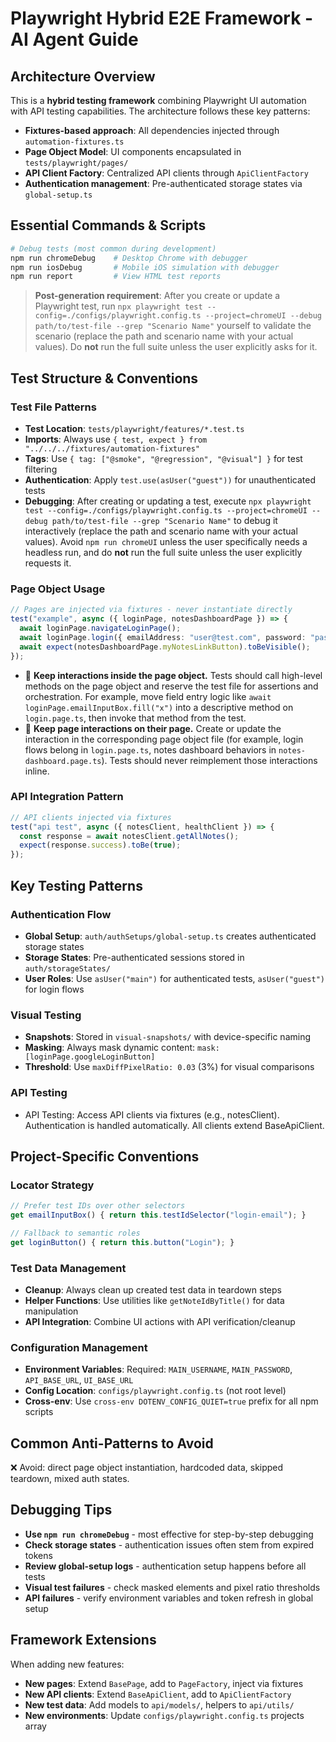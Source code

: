 # Playwright Hybrid E2E Framework - AI Agent Guide

## Architecture Overview

This is a **hybrid testing framework** combining Playwright UI automation with API testing capabilities. The architecture follows these key patterns:

- **Fixtures-based approach**: All dependencies injected through `automation-fixtures.ts`
- **Page Object Model**: UI components encapsulated in `tests/playwright/pages/`
- **API Client Factory**: Centralized API clients through `ApiClientFactory`
- **Authentication management**: Pre-authenticated storage states via `global-setup.ts`

## Essential Commands & Scripts

```bash
# Debug tests (most common during development)
npm run chromeDebug    # Desktop Chrome with debugger
npm run iosDebug       # Mobile iOS simulation with debugger
npm run report         # View HTML test reports
```

> **Post-generation requirement**: After you create or update a Playwright test, run `npx playwright test --config=./configs/playwright.config.ts --project=chromeUI --debug path/to/test-file --grep "Scenario Name"` yourself to validate the scenario (replace the path and scenario name with your actual values). Do **not** run the full suite unless the user explicitly asks for it.

## Test Structure & Conventions

### Test File Patterns

- **Test Location**: `tests/playwright/features/*.test.ts`
- **Imports**: Always use `{ test, expect } from "../../../fixtures/automation-fixtures"`
- **Tags**: Use `{ tag: ["@smoke", "@regression", "@visual"] }` for test filtering
- **Authentication**: Apply `test.use(asUser("guest"))` for unauthenticated tests
- **Debugging**: After creating or updating a test, execute `npx playwright test --config=./configs/playwright.config.ts --project=chromeUI --debug path/to/test-file --grep "Scenario Name"` to debug it interactively (replace the path and scenario name with your actual values). Avoid `npm run chromeUI` unless the user specifically needs a headless run, and do **not** run the full suite unless the user explicitly requests it.

### Page Object Usage

```typescript
// Pages are injected via fixtures - never instantiate directly
test("example", async ({ loginPage, notesDashboardPage }) => {
  await loginPage.navigateLoginPage();
  await loginPage.login({ emailAddress: "user@test.com", password: "pass123" });
  await expect(notesDashboardPage.myNotesLinkButton).toBeVisible();
});
```

- 🧠 **Keep interactions inside the page object.** Tests should call high-level methods on the page object and reserve the test file for assertions and orchestration. For example, move field entry logic like `await loginPage.emailInputBox.fill("x")` into a descriptive method on `login.page.ts`, then invoke that method from the test.
- 🧱 **Keep page interactions on their page.** Create or update the interaction in the corresponding page object file (for example, login flows belong in `login.page.ts`, notes dashboard behaviors in `notes-dashboard.page.ts`). Tests should never reimplement those interactions inline.

### API Integration Pattern

```typescript
// API clients injected via fixtures
test("api test", async ({ notesClient, healthClient }) => {
  const response = await notesClient.getAllNotes();
  expect(response.success).toBe(true);
});
```

## Key Testing Patterns

### Authentication Flow

- **Global Setup**: `auth/authSetups/global-setup.ts` creates authenticated storage states
- **Storage States**: Pre-authenticated sessions stored in `auth/storageStates/`
- **User Roles**: Use `asUser("main")` for authenticated tests, `asUser("guest")` for login flows

### Visual Testing

- **Snapshots**: Stored in `visual-snapshots/` with device-specific naming
- **Masking**: Always mask dynamic content: `mask: [loginPage.googleLoginButton]`
- **Threshold**: Use `maxDiffPixelRatio: 0.03` (3%) for visual comparisons

### API Testing

- API Testing: Access API clients via fixtures (e.g., notesClient). Authentication is handled automatically. All clients extend BaseApiClient.

## Project-Specific Conventions

### Locator Strategy

```typescript
// Prefer test IDs over other selectors
get emailInputBox() { return this.testIdSelector("login-email"); }

// Fallback to semantic roles
get loginButton() { return this.button("Login"); }
```

### Test Data Management

- **Cleanup**: Always clean up created test data in teardown steps
- **Helper Functions**: Use utilities like `getNoteIdByTitle()` for data manipulation
- **API Integration**: Combine UI actions with API verification/cleanup

### Configuration Management

- **Environment Variables**: Required: `MAIN_USERNAME`, `MAIN_PASSWORD`, `API_BASE_URL`, `UI_BASE_URL`
- **Config Location**: `configs/playwright.config.ts` (not root level)
- **Cross-env**: Use `cross-env DOTENV_CONFIG_QUIET=true` prefix for all npm scripts

## Common Anti-Patterns to Avoid

❌ Avoid: direct page object instantiation, hardcoded data, skipped teardown, mixed auth states.

## Debugging Tips

- **Use `npm run chromeDebug`** - most effective for step-by-step debugging
- **Check storage states** - authentication issues often stem from expired tokens
- **Review global-setup logs** - authentication setup happens before all tests
- **Visual test failures** - check masked elements and pixel ratio thresholds
- **API failures** - verify environment variables and token refresh in global setup

## Framework Extensions

When adding new features:

- **New pages**: Extend `BasePage`, add to `PageFactory`, inject via fixtures
- **New API clients**: Extend `BaseApiClient`, add to `ApiClientFactory`
- **New test data**: Add models to `api/models/`, helpers to `api/utils/`
- **New environments**: Update `configs/playwright.config.ts` projects array
